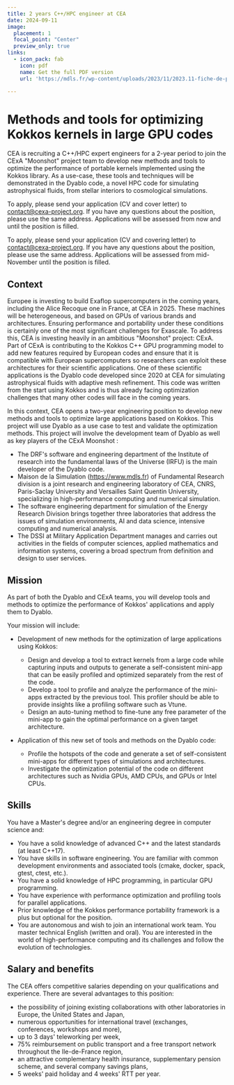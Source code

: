 ```yaml
---
title: 2 years C++/HPC engineer at CEA
date: 2024-09-11
image:
  placement: 1
  focal_point: "Center"
  preview_only: true
links:
  - icon_pack: fab
    icon: pdf
    name: Get the full PDF version
    url: 'https://mdls.fr/wp-content/uploads/2023/11/2023.11-fiche-de-poste-CDD-DevOps-eng-1.pdf'

---
```


# Methods and tools for optimizing Kokkos kernels in large GPU codes

CEA is recruiting a C++/HPC expert engineers for a 2-year period to join the CExA "Moonshot" project team to develop new methods and tools to optimize the performance of portable kernels implemented using the Kokkos library. As a use-case, these tools and techniques will be demonstrated in the Dyablo code, a novel HPC code for simulating astrophysical fluids, from stellar
interiors to cosmological simulations.

To apply, please send your application (CV and cover letter) to contact@cexa-project.org. If you have any questions about
the position, please use the same address. Applications will be assessed from now and until the position is filled.

To apply, please send your application (CV and covering letter) to contact@cexa-project.org. If you have any questions about the position, please use the same address. Applications will be assessed from mid-November until the position is filled.

## Context

Europee is investing to build Exaflop supercomputers in the coming years, including the Alice Recoque one in France, at CEA in 2025. These machines will be heterogeneous, and based on GPUs of various brands and architectures. Ensuring performance and portability under these conditions is certainly one of the most significant challenges for Exascale. To address this, CEA is investing heavily in an ambitious "Moonshot" project: CExA. Part of CExA is contributing to the Kokkos C++ GPU programming model to add new features required by European codes and ensure that it is compatible with European supercomputers so researchers can exploit these architectures for their scientific applications. One of these scientific applications is the Dyablo code developed since 2020 at CEA for simulating astrophysical fluids with adaptive mesh refinement. This code was written from the start using Kokkos and is thus already facing optimization challenges that many other codes will face in the coming years.

In this context, CEA opens a two-year engineering position to develop new methods and tools to optimize large applications based on Kokkos. This project will use Dyablo as a use case to test and validate the optimization methods. This project will involve the development team of Dyablo as well as key players of the CExA Moonshot :

* The DRF's software and engineering department of the Institute of research into the fundamental laws of the Universe (IRFU) is the main developer of the Dyablo code.
* Maison de la Simulation (https://www.mdls.fr) of Fundamental Research division is a joint research and engineering laboratory of CEA, CNRS, Paris-Saclay University and Versailles Saint Quentin University, specializing in high-performance computing and numerical simulation.
* The software engineering department for simulation of the Energy Research Division brings together three laboratories that address the issues of simulation environments, AI and data science, intensive computing and numerical analysis.
* The DSSI at Military Application Department manages and carries out activities in the fields of computer sciences, applied mathematics and information systems, covering a broad spectrum from definition and design to user services.

## Mission

As part of both the Dyablo and CExA teams, you will develop tools and methods to optimize the performance of Kokkos' applications and apply them to Dyablo.

Your mission will include:

* Development of new methods for the optimization of large applications using Kokkos:
  - Design and develop a tool to extract kernels from a large code while capturing inputs and outputs to generate a self-consistent mini-app that can be easily profiled and optimized separately from the rest of the code.
  - Develop a tool to profile and analyze the performance of the mini-apps extracted by the previous tool. This profiler should be able to provide insights like a profiling software such as Vtune.
  - Design an auto-tuning method to fine-tune any free parameter of the mini-app to gain the optimal performance on a given target architecture.

* Application of this new set of tools and methods on the Dyablo code:
  - Profile the hotspots of the code and generate a set of self-consistent mini-apps for different types of simulations and architectures.
  - Investigate the optimization potential of the code on different architectures such as Nvidia GPUs, AMD CPUs, and GPUs or Intel CPUs.

## Skills

You have a Master's degree and/or an engineering degree in computer science and:

* You have a solid knowledge of advanced C++ and the latest standards (at least C++17).
* You have skills in software engineering. You are familiar with common development environments and associated tools (cmake, docker, spack, gtest, ctest, etc.).
* You have a solid knowledge of HPC programming, in particular GPU programming.
* You have experience with performance optimization and profiling tools for parallel applications.
* Prior knowledge of the Kokkos performance portability framework is a plus but optional for the position.
* You are autonomous and wish to join an international work team. You master technical English (written and oral). You are interested in the world of high-performance computing and its challenges and follow the evolution of technologies.


## Salary and benefits

The CEA offers competitive salaries depending on your qualifications and experience.
There are several advantages to this position:

* the possibility of joining existing collaborations with other laboratories in Europe, the United States and Japan,
* numerous opportunities for international travel (exchanges, conferences, workshops and more),
* up to 3 days' teleworking per week,
* 75% reimbursement on public transport and a free transport network throughout the Ile-de-France region,
* an attractive complementary health insurance, supplementary pension scheme, and several company savings plans,
* 5 weeks' paid holiday and 4 weeks' RTT per year.
